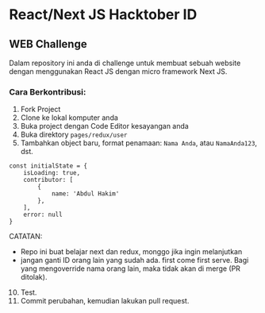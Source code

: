 # React/Next JS Hacktober ID
## WEB Challenge

Dalam repository ini anda di challenge untuk membuat sebuah website dengan menggunakan React JS dengan micro framework Next JS.

### Cara Berkontribusi:
1. Fork Project
2. Clone ke lokal komputer anda
3. Buka project dengan Code Editor kesayangan anda
4. Buka direktory `pages/redux/user`
5. Tambahkan object baru, format penamaan: `Nama Anda`, atau `NamaAnda123`, dst.

```
const initialState = {
    isLoading: true,
    contributor: [
        {
            name: 'Abdul Hakim'
        },
    ],
    error: null
}
``` 
CATATAN: 

- Repo ini buat belajar next dan redux, monggo jika ingin melanjutkan
- jangan ganti ID orang lain yang sudah ada. first come first serve. Bagi yang mengoverride nama orang lain, maka tidak akan di merge (PR ditolak).

10. Test.
11. Commit perubahan, kemudian lakukan pull request. 
